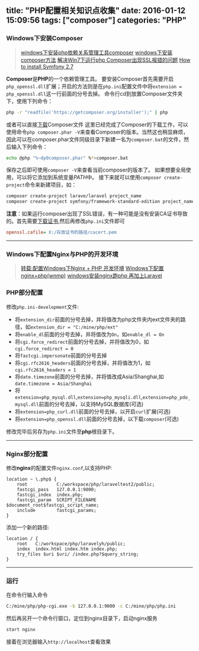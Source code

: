 title: "PHP配置相关知识点收集"
date: 2016-01-12 15:09:56
tags: ["composer"]
categories: "PHP"
---

### Windows下安装Composer

> [windows下安装php依赖关系管理工具composer](http://my.oschina.net/u/948242/blog/148269?fromerr=eO6GBWtU)
> [windows下安装composer方法](http://www.tuicool.com/articles/M7F7jyE)
> [解决Win7下运行php Composer出现SSL报错的问题](http://my.oschina.net/yearnfar/blog/346727?fromerr=f5KmKY7s)
> [How to install Symfony 2.7](http://stackoverflow.com/questions/29475044/how-to-install-symfony-2-7)

**Composer**是**PHP**的一个依赖管理工具。
要安装Composer首先需要开启`php_openssl.dll`扩展；开启的方法则是在`php.ini`配置文件中将`extension = php_openssl.dll`这一行前面的分号去掉。
命令行cd到放置Composer文件夹下，使用下列命令：
```bash
php -r "readfile('https://getcomposer.org/installer');" | php
```
或者可以直接[下载](https://getcomposer.org/installer)Composer文件
这里已经完成了Composer的下载工作，可以使用命令`php composer.phar -V`来查看Composer的版本。当然这也稍显麻烦，因此可以在composer.phar文件同级目录下新建一名为`composer.bat`的文件，然后输入下列命令：
```bash
echo @php "%~dp0composer.phar" %*>composer.bat
```
保存之后即可使用`composer -V`来查看当前composer的版本了。
如果想要全局使用，可以将它添加到系统变量*PATH*中。
接下来就可以使用`composer create-project`命令来新建项目，如：
```bash
composer create-project larave/laravel project_name
composer create-project symfony/framework-standard-edition project_name
```

**注意**：如果运行composer出现了SSL错误，有一种可能是没有安装CA证书导致的。首先需要[下载证书](http://curl.haxx.se/docs/caextract.html),然后再修改`php.ini`文件即可
```ini
openssl.cafile= X:/存放证书的路径/cacert.pem
```

----

### Windows下配置Nginx与PHP的开发环境

> [转载:配置Windows下Nginx + PHP 开发环境](http://www.cnblogs.com/naniannayue/archive/2010/08/07/1794525.html)
> [Windows下配置nginx+php(wnmp)](http://www.cnblogs.com/wuzhenbo/p/3493518.html)
> [windows安装nginx跑php 再加上Laravel](http://blog.csdn.net/yuliyige/article/details/44471787)

### PHP部分配置

修改`php.ini-development`文件:

- 将`extension_dir`前面的分号去掉，并将值改为php文件夹内ext文件夹的路径，如`extension_dir = "C:/mine/php/ext"`
- 将`enable_dl`前面的分号去掉，并将值改为`On`，如`enable_dl = On`
- 将`cgi.force_redirect`前面的分号去掉，并将值改为0，如`cgi.force_redirect = 0`
- 将`fastcgi.impersonate`前面的分号去掉
- 将`cgi.rfc2616_headers`前面的分号去掉，并将值改为1，如`cgi.rfc2616_headers = 1`
- 将`date.timezone`前面的分号去掉，并将值改成Asia/Shanghai,如`date.timezone = Asia/Shanghai`
- 将`extension=php_mysql.dll`,`extension=php_mysqli.dll`,`extension=php_pdo_mysql.dll`前面的分号去掉，以支持MySQL数据库(可选)
- 将`extension=php_curl.dll`前面的分号去掉，以开启`curl`扩展(可选)
- 将`extension=php_openssl.dll`前面的分号去掉，以下载`composer`(可选)

修改完毕后另存为`php.ini`文件至**php**根目录下。

----

### Nginx部分配置

修改**nginx**的配置文件`nginx.conf`,以支持PHP:
```
location ~ \.php$ {
    root           C:/workspace/php/laraveltest2/public;
    fastcgi_pass   127.0.0.1:9000;
    fastcgi_index  index.php;
    fastcgi_param  SCRIPT_FILENAME  $document_root$fastcgi_script_name;
    include        fastcgi_params;
}
```

添加一个新的路径:
```
location / {
    root   C:/workspace/php/laravelyh/public;
    index  index.html index.htm index.php;
	try_files $uri $uri/ /index.php?$query_string;
}
```

----

### 运行

在命令行输入命令
```bash
C:/mine/php/php-cgi.exe -b 127.0.0.1:9000 -c C:/mine/php/php.ini
```
然后再另开一个命令行窗口，定位到nginx目录下，启动nginx服务
```bash
start nginx
```

接着在浏览器输入`http://localhost`查看效果
